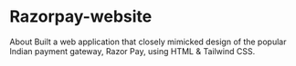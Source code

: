 # Razorpay-website
About Built a web application that closely mimicked design of the popular Indian payment gateway, Razor Pay, using HTML &amp; Tailwind CSS.
